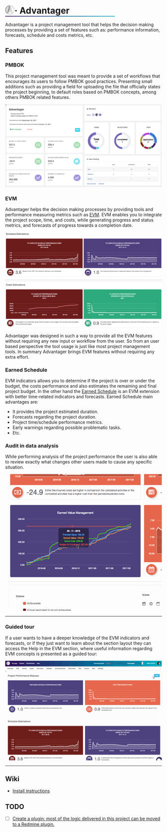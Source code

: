 # <img src="https://github.com/advantager-pro/advantager/blob/master/public/images/advantager-logo.png" alt="Advantager logo"  align="left" height="30px" />· Advantager <br/><img src="https://github.com/advantager-pro/advantager/blob/master/public/images/gradient.png"  height="2px" width="70%" alt="gradient" align="left" />


Advantager is a project management tool that helps the decision making processes by providing a set of features such as: performance information, forecasts, schedule and costs metrics, etc.
 

## Features
### PMBOK
This project management tool was meant to provide a set of workflows that encourages its users to follow PMBOK good practices. Presenting small additions such as providing a field for uploading the file that officially states the project beginning, to default roles based on PMBOK concepts, among others PMBOK related features.

![Dashboard example](https://github.com/advantager-pro/advantager/blob/master/public/images/dashboard.png "Dashboard example")


### EVM
Advantager helps the decision making processes by providing tools and performance measuring metrics such as [EVM](https://en.wikipedia.org/wiki/Earned_value_management). EVM enables you to integrate the project scope, time, and costs, while generating progress and status metrics, and forecasts of progress towards a completion date. 


![EVM charts example](https://github.com/advantager-pro/advantager/blob/master/public/images/evm_charts.png "EVM charts example")


Advantager was designed in such a way to provide all the EVM features without requiring any new input or workflow from the user. So from an user based perspective the tool usage is just like most project management tools. In summary Advantager brings EVM features without requiring any extra effort.


### Earned Schedule
EVM indicators allows you to determine if the project is over or under the budget, the costs performance and also estimates the remaining and final project budget. In the other hand the [Earned Schedule](https://en.wikipedia.org/wiki/Earned_schedule) is an EVM extension with better time-related indicators and forecasts. Earned Schedule main advantages are:
* It provides the project estimated duration.
* Forecasts regarding the project duration.
* Project time/schedule performance metrics.
* Early warnings regarding possible problematic tasks.
* Etc.


### Audit in data analysis
While performing analysis of the project performance the user is also able to review exactly what changes other users made to cause any specific situation.



![Audit example](https://github.com/advantager-pro/advantager/blob/master/public/images/audit.gif "Audit example")


___

### Guided tour

If a user wants to have a deeper knowledge of the EVM indicators and forecasts, or if they just want to learn about the section layout they can access the Help in the EVM section, where useful information regarding EVM concepts is presented as a guided tour:

![Guided tour example](https://github.com/advantager-pro/advantager/blob/master/public/images/help.gif "Guided tour example")

___

## Wiki
* [Install instructions](https://github.com/advantager-pro/advantager/wiki/Install-instructions)

## TODO
- [ ] [Create a plugin: most of the logic delivered in this project can be moved to a Redmine plugin.](https://github.com/advantager-pro/advantager/issues/2)
